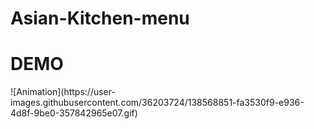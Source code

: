 # Asian-Kitchen-menu
<h1>DEMO</h1>
![Animation](https://user-images.githubusercontent.com/36203724/138568851-fa3530f9-e936-4d8f-9be0-357842965e07.gif)
